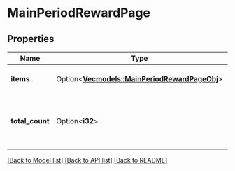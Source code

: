 # MainPeriodRewardPage

## Properties

Name | Type | Description | Notes
------------ | ------------- | ------------- | -------------
**items** | Option<[**Vec<models::MainPeriodRewardPageObj>**](main.rewardPageObj.md)> | Items for the current reward | [optional]
**total_count** | Option<**i32**> | Count of the associated parameter in current reward | [optional]

[[Back to Model list]](../README.md#documentation-for-models) [[Back to API list]](../README.md#documentation-for-api-endpoints) [[Back to README]](../README.md)


